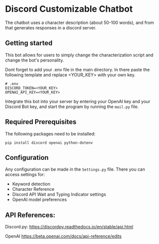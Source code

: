 # Discord Customizable Chatbot

The chatbot uses a character description (about 50-100 words), and from that generates responses in a discord server. 

## Getting started
This bot allows for users to simply change the characterization script and change the bot's personality.

Dont forget to add your .env file in the main directory. In there paste the following template and replace <YOUR_KEY> with your own key.

```
# .env
DISCORD_TOKEN=<YOUR_KEY>
OPENAI_API_KEY=<YOUR_KEY>
```

Integrate this bot into your server by entering your OpenAI key and your Discord Bot key, and start the program by running the `mail.py` file.
## Required Prerequisites

The following packages need to be installed:
```
pip install discord openai python-dotenv
```

## Configuration

Any configuration can be made in the `Settings.py` file. There you can access settings for:
- Keyword detection
- Character Reference
- Discord API Wait and Typing Indicator settings
- OpenAI model preferences

## API References:

Discord.py: https://discordpy.readthedocs.io/en/stable/api.html

OpenAI https://beta.openai.com/docs/api-reference/edits
